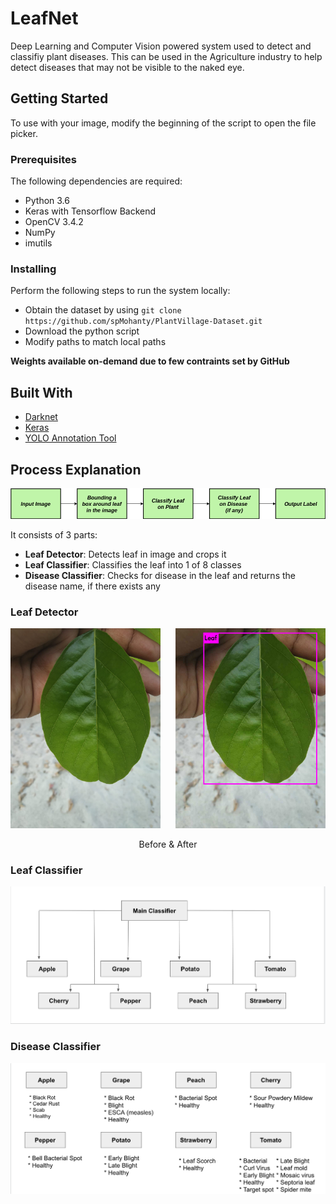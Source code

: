 # LeafNet
Deep Learning and Computer Vision powered system used to detect and classifiy plant diseases. This can be used in the Agriculture industry to help detect diseases that may not be visible to the naked eye.
## Getting Started
To use with your image, modify the beginning of the script to open the file picker.
### Prerequisites
The following dependencies are required:
* Python 3.6
* Keras with Tensorflow Backend
* OpenCV 3.4.2
* NumPy
* imutils
### Installing
Perform the following steps to run the system locally:
* Obtain the dataset by using `git clone https://github.com/spMohanty/PlantVillage-Dataset.git`
* Download the python script
* Modify paths to match local paths

**Weights available on-demand due to few contraints set by GitHub**

## Built With
* <a href="https://github.com/AlexeyAB/darknet">Darknet</a>
* <a href="https://keras.io/">Keras</a>
* <a href="https://github.com/ManivannanMurugavel/YOLO-Annotation-Tool">YOLO Annotation Tool</a>

## Process Explanation
<img src="https://github.com/AravindhanV/images1/raw/master/block_diagram.png">

It consists of 3 parts:
- **Leaf Detector**: Detects leaf in image and crops it
- **Leaf Classifier**: Classifies the leaf into 1 of 8 classes
- **Disease Classifier**: Checks for disease in the leaf and returns the disease name, if there exists any

### Leaf Detector
<p align="Center">
  <img width=240 height=320 src="https://github.com/AravindhanV/images1/raw/master/leaf_before_yolo.jpeg">
  &nbsp&nbsp&nbsp&nbsp
   <img width=240 height=320 src="https://github.com/AravindhanV/images1/raw/master/leaf_after_yolo.jpeg">
</p>
<p align="center">Before & After</p>

### Leaf Classifier
<p align="Center">
  <img src="https://github.com/AravindhanV/images1/raw/master/Flow%20diagram.png">
</p>

### Disease Classifier
<p align="Center">
  <img src="https://github.com/AravindhanV/images1/raw/master/subClasses.png">
</p>
